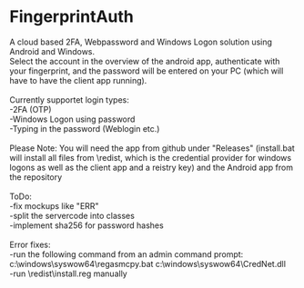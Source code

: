 # FingerprintAuth
 A cloud based 2FA, Webpassword and Windows Logon solution using Android and Windows.<br>
 Select the account in the overview of the android app, authenticate with your fingerprint, and the password will be entered on your PC (which will have to have the client app    running).<br><br>
 Currently supportet login types:<br>
-2FA (OTP)<br>
-Windows Logon using password<br>
-Typing in the password (Weblogin etc.)<br>
 <br>
 Please Note:
 You will need the app from github under "Releases" (install.bat will install all files from \redist, which is the credential provider for windows logons as well as the client app and a reistry key) and the Android app from the repository <br><br>
 ToDo:<br>
-fix mockups like "ERR"<br>
-split the servercode into classes<br>
-implement sha256 for password hashes<br>
<br>
Error fixes:<br>
-run the following command from an admin command prompt:<br> c:\windows\syswow64\regasmcpy.bat c:\windows\syswow64\CredNet.dll<br>
-run \redist\install.reg manually
